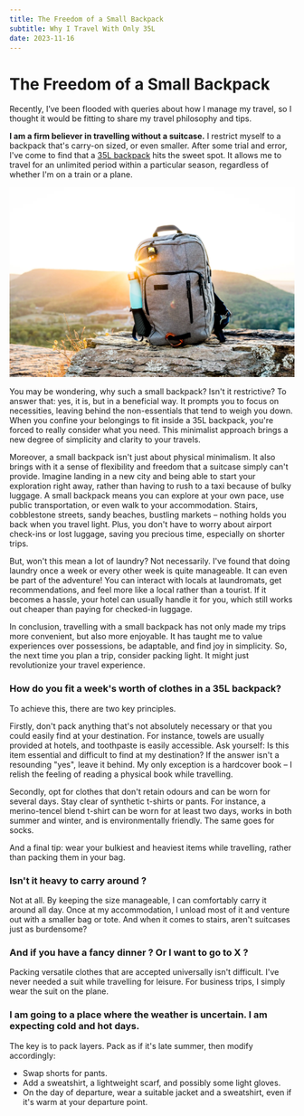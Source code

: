 ```yaml
---
title: The Freedom of a Small Backpack
subtitle: Why I Travel With Only 35L
date: 2023-11-16
---
```


# The Freedom of a Small Backpack

Recently, I’ve been flooded with queries about how I manage my travel, so I thought it would be fitting to share my travel philosophy and tips.

**I am a firm believer in travelling without a suitcase.** I restrict myself to a backpack that's carry-on sized, or even smaller. After some trial and error, I've come to find that a [35L backpack](https://fr.heimplanet.com/products/taschen-transit_line-travel-pack-34-castlerock) hits the sweet spot. It allows me to travel for an unlimited period within a particular season, regardless of whether I'm on a train or a plane.

![Photo by Josiah Weiss on Unsplash](../../images/backpack.webp)

You may be wondering, why such a small backpack? Isn't it restrictive? To answer that: yes, it is, but in a beneficial way. It prompts you to focus on necessities, leaving behind the non-essentials that tend to weigh you down. When you confine your belongings to fit inside a 35L backpack, you're forced to really consider what you need. This minimalist approach brings a new degree of simplicity and clarity to your travels.

Moreover, a small backpack isn't just about physical minimalism. It also brings with it a sense of flexibility and freedom that a suitcase simply can't provide. Imagine landing in a new city and being able to start your exploration right away, rather than having to rush to a taxi because of bulky luggage. A small backpack means you can explore at your own pace, use public transportation, or even walk to your accommodation. Stairs, cobblestone streets, sandy beaches, bustling markets – nothing holds you back when you travel light. Plus, you don't have to worry about airport check-ins or lost luggage, saving you precious time, especially on shorter trips.

But, won't this mean a lot of laundry? Not necessarily. I've found that doing laundry once a week or every other week is quite manageable. It can even be part of the adventure! You can interact with locals at laundromats, get recommendations, and feel more like a local rather than a tourist. If it becomes a hassle, your hotel can usually handle it for you, which still works out cheaper than paying for checked-in luggage.

In conclusion, travelling with a small backpack has not only made my trips more convenient, but also more enjoyable. It has taught me to value experiences over possessions, be adaptable, and find joy in simplicity. So, the next time you plan a trip, consider packing light. It might just revolutionize your travel experience.

### How do you fit a week's worth of clothes in a 35L backpack?

To achieve this, there are two key principles.

Firstly, don't pack anything that's not absolutely necessary or that you could easily find at your destination. For instance, towels are usually provided at hotels, and toothpaste is easily accessible. Ask yourself: Is this item essential and difficult to find at my destination? If the answer isn't a resounding "yes", leave it behind. My only exception is a hardcover book – I relish the feeling of reading a physical book while travelling.

Secondly, opt for clothes that don't retain odours and can be worn for several days. Stay clear of synthetic t-shirts or pants. For instance, a merino-tencel blend t-shirt can be worn for at least two days, works in both summer and winter, and is environmentally friendly. The same goes for socks.

And a final tip: wear your bulkiest and heaviest items while travelling, rather than packing them in your bag.

### Isn't it heavy to carry around ?

Not at all. By keeping the size manageable, I can comfortably carry it around all day. Once at my accommodation, I unload most of it and venture out with a smaller bag or tote. And when it comes to stairs, aren't suitcases just as burdensome?

### And if you have a fancy dinner ? Or I want to go to X ?

Packing versatile clothes that are accepted universally isn't difficult. I've never needed a suit while travelling for leisure. For business trips, I simply wear the suit on the plane.

### I am going to a place where the weather is uncertain. I am expecting cold and hot days.

The key is to pack layers. Pack as if it's late summer, then modify accordingly:

- Swap shorts for pants.
- Add a sweatshirt, a lightweight scarf, and possibly some light gloves.
- On the day of departure, wear a suitable jacket and a sweatshirt, even if it's warm at your departure point.
